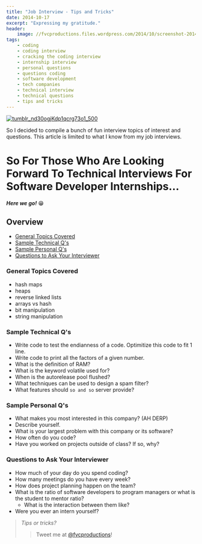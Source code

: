 ```yaml
---
title: "Job Interview - Tips and Tricks"
date: 2014-10-17
excerpt: "Expressing my gratitude."
header:
    image: //fvcproductions.files.wordpress.com/2014/10/screenshot-2014-10-17-21-22-13.png
tags:
    - coding
    - coding interview
    - cracking the coding interview
    - internship interview
    - personal questions
    - questions coding
    - software development
    - tech companies
    - technical interview
    - technical questions
    - tips and tricks
---
```


[![tumblr\_nd30ogjKdp1qcrg73o1\_500](//fvcproductions.files.wordpress.com/2014/10/tumblr_nd30ogjkdp1qcrg73o1_500.jpg)](//fvcproductions.files.wordpress.com/2014/10/tumblr_nd30ogjkdp1qcrg73o1_500.jpg)

So I decided to compile a bunch of fun interview topics of interest and
questions. This article is limited to what I know from my job
interviews.



So For Those Who Are Looking Forward To Technical Interviews For Software Developer Internships…
================================================================================================

***Here we go!*** :grin:



**Overview**
------------

- [General Topics Covered](#section-topics)
- [Sample Technical Q's](#section-sampletq)
- [Sample Personal Q's](#section-samplepq)
- [Questions to Ask Your Interviewer](#section-interviewerq)



### **General Topics Covered**

-   hash maps
-   heaps
-   reverse linked lists
-   arrays vs hash
-   bit manipulation
-   string manipulation



### **Sample Technical Q's**

-   Write code to test the endianness of a code. Optimitize this code to
    fit 1 line.
-   Write code to print all the factors of a given number.
-   What is the definition of RAM?
-   What is the keyword volatile used for?
-   When is the autorelease pool flushed?
-   What techniques can be used to design a spam filter?
-   What features should `so and so` server provide?



### **Sample Personal Q's**

-   What makes you most interested in this company? (AH DERP)
-   Describe yourself.
-   What is your largest problem with this company or its software?
-   How often do you code?
-   Have you worked on projects outside of class? If so, why?



### **Questions to Ask Your Interviewer**

-   How much of your day do you spend coding?
-   How many meetings do you have every week?
-   How does project planning happen on the team?
-   What is the ratio of software developers to program managers or what
    is the student to mentor ratio?
    -   What is the interaction between them like?
-   Were you ever an intern yourself?



> *Tips or tricks?*
>
> > Tweet me at [@fvcproductions](//twitter.com/fvcproductions)!
